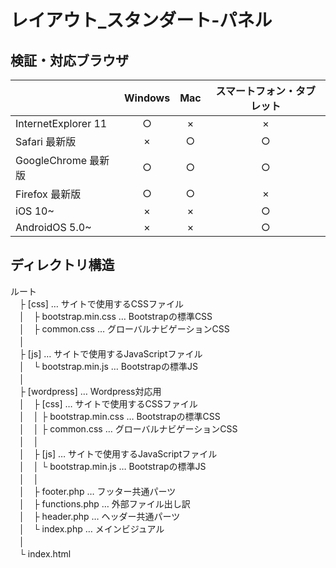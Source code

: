 # レイアウト_スタンダート-パネル

## 検証・対応ブラウザ  
|| **Windows** | **Mac** | **スマートフォン・タブレット** |
|:----- |:-----:|:-----:|:-----:|
|InternetExplorer 11|○|×|×|
|Safari 最新版|×|○|○|
|GoogleChrome 最新版|○|○|○|
|Firefox 最新版|○|○|×|
|iOS 10~|×|×|○|
|AndroidOS 5.0~|×|×|○|  
 
 
## ディレクトリ構造  
 ルート  
　├ [css] … サイトで使用するCSSファイル  
　│　├ bootstrap.min.css … Bootstrapの標準CSS  
　│　├ common.css … グローバルナビゲーションCSS      
　│    
　├ [js] … サイトで使用するJavaScriptファイル  
　│　└ bootstrap.min.js … Bootstrapの標準JS   
　│    
　├ [wordpress] … Wordpress対応用  
　│　├ [css] … サイトで使用するCSSファイル  
　│　│  ├ bootstrap.min.css … Bootstrapの標準CSS  
　│　│  ├ common.css … グローバルナビゲーションCSS   
　│　│     
　│　├ [js] … サイトで使用するJavaScriptファイル  
　│　│  └ bootstrap.min.js … Bootstrapの標準JS  
　│　│  
　│　├ footer.php … フッター共通パーツ  
　│　├ functions.php … 外部ファイル出し訳  
　│　├ header.php … ヘッダー共通パーツ  
　│　└ index.php … メインビジュアル  
　│  
　└ index.html
